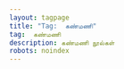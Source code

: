 ```yaml
---
layout: tagpage
title: "Tag:  கண்மணி"
tag:  கண்மணி
description: கண்மணி நூல்கள்
robots: noindex
---
```

